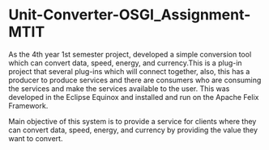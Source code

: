 # Unit-Converter-OSGI_Assignment-MTIT

As the 4th year 1st semester project, developed a simple conversion tool which can convert data, speed, energy, and currency.This is a plug-in project that several plug-ins which will connect together, also, this has a producer to produce services and there are consumers who are consuming the services and make the services available to the user. This was developed in the Eclipse Equinox and installed and run on the Apache Felix Framework.

Main objective of this system is to provide a service for clients where they can convert data, speed, energy, and currency by providing the value they want to convert.
